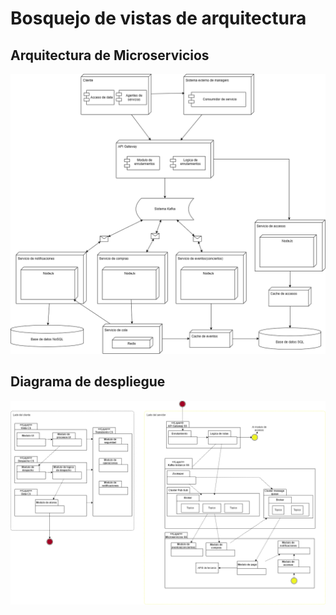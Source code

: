 # Bosquejo de vistas de arquitectura

## Arquitectura de Microservicios

![ArquitecturaMicroservicios](/s01-Grupo3-MusicFest/Proyecto/Imagenes/Diagramas_iteraciones-Arquitectura%20de%20microservicios%20segunda%20iteracion.drawio.png)

## Diagrama de despliegue

![DiagramaDespliegueF](/s01-Grupo3-MusicFest/Proyecto/Imagenes/Diagramas_iteraciones-Vista%20de%20modulos-2da_iteracion.drawio.png)